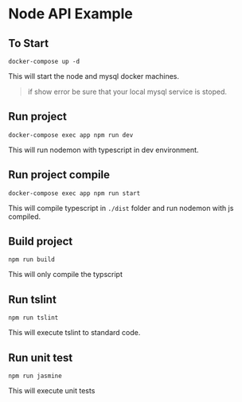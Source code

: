 # Node API Example

## To Start
```shell
docker-compose up -d
```

This will start the node and mysql docker machines.

> if show error be sure that your local mysql service is stoped.

## Run project
```shell
docker-compose exec app npm run dev
```
This will run nodemon with typescript in dev environment.

## Run project compile
```shell
docker-compose exec app npm run start
```
This will compile typescript in `./dist` folder and run nodemon with js compiled.

## Build project
```shell
npm run build
```
This will only compile the typscript

## Run tslint
```shell
npm run tslint
```
This will execute tslint to standard code.

## Run unit test
```shell
npm run jasmine
```
This will execute unit tests
